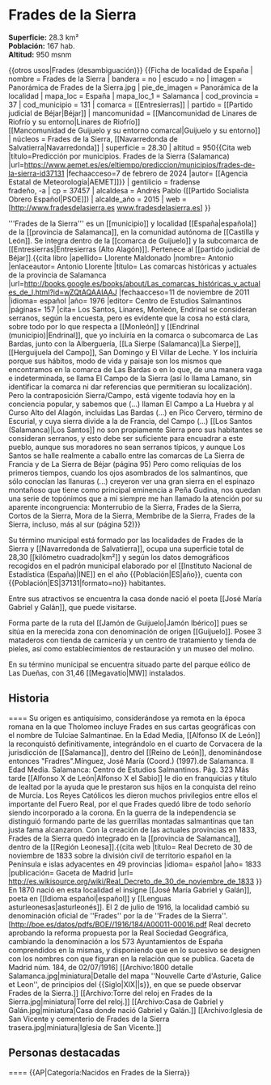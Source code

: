 # Frades de la Sierra

**Superficie:** 28.3 km²  
**Población:** 167 hab.  
**Altitud:** 950 msnm  

{{otros usos|Frades (desambiguación)}}
{{Ficha de localidad de España
| nombre = Frades de la Sierra
| bandera = no
| escudo = no
| imagen = Panorámica de Frades de la Sierra.jpg
| pie_de_imagen = Panorámica de la localidad
| mapa_loc = España
| mapa_loc_1 = Salamanca
| cod_provincia = 37
| cod_municipio = 131
| comarca = [[Entresierras]]
| partido = [[Partido judicial de Béjar|Béjar]]
| mancomunidad = [[Mancomunidad de Linares de Riofrío y su entorno|Linares de Riofrío]]<br />[[Mancomunidad de Guijuelo y su entorno comarcal|Guijuelo y su entorno]]
| núcleos = Frades de la Sierra, [[Navarredonda de Salvatierra|Navarredonda]]
| superficie = 28.30
| altitud = 950<ref>{{Cita web |título=Predicción por municipios. Frades de la Sierra (Salamanca) |url=https://www.aemet.es/es/eltiempo/prediccion/municipios/frades-de-la-sierra-id37131 |fechaacceso=7 de febrero de 2024 |autor= [[Agencia Estatal de Meteorología|AEMET]]}}</ref>
| gentilicio = fradense<br />fradeño, -a
| cp = 37457
| alcaldesa = Andrés Pablo ([[Partido Socialista Obrero Español|PSOE]])
| alcalde_año = 2015
| web = [http://www.fradesdelasierra.es www.fradesdelasierra.es]
}}

'''Frades de la Sierra''' es un [[municipio]] y localidad [[España|española]] de la [[provincia de Salamanca]], en la comunidad autónoma de [[Castilla y León]]. Se integra dentro de la [[comarca de Guijuelo]] y la subcomarca de [[Entresierras|Entresierras (Alto Alagón)]]. Pertenece al [[partido judicial de Béjar]].<ref name=ref_duplicada_1>{{cita libro |apellido= Llorente Maldonado |nombre= Antonio |enlaceautor= Antonio Llorente |título= Las comarcas históricas y actuales de la provincia de Salamanca |url=http://books.google.es/books/about/Las_comarcas_históricas_y_actuales_de_l.html?id=wZQtAQAAIAAJ |fechaacceso=11 de noviembre de 2011 |idioma= español |año= 1976 |editor= Centro de Estudios Salmantinos |páginas= 157 |cita= Los Santos, Linares, Monleón, Endrinal se consideran serranos, según la encuesta, pero es evidente que la cosa no está clara, sobre todo por lo que respecta a [[Monleón]] y [[Endrinal (municipio)|Endrinal]], que yo incluiría en la comarca o subcomarca de Las Bardas, junto con la Alberguería, [[La Sierpe (Salamanca)|La Sierpe]], [[Herguijuela del Campo]], San Domingo y El Villar de Leche. Y los incluiría porque sus hábitos, modo de vida y paisaje son los mismos que encontramos en la comarca de Las Bardas o en lo que, de una manera vaga e indeterminada, se llama El Campo de la Sierra (así lo llama Lamano, sin identificar la comarca ni dar referencias que permitieran su localización). Pero la contraposición Sierra/Campo, está vigente todavía hoy en la conciencia popular, y sabemos que (...) llaman El Campo a La Huebra y al Curso Alto del Alagón, incluidas Las Bardas (...) en Pico Cervero, término de Escurial, y cuya sierra divide a la de Francia, del Campo (...) [[Los Santos (Salamanca)|Los Santos]] no son propiamente Sierra pero sus habitantes se consideran serranos, y esto debe ser suficiente para encuadrar a este pueblo, aunque sus moradores no sean serranos típicos, y aunque Los Santos se halle realmente a caballo entre las comarcas de La Sierra de Francia y de La Sierra de Béjar (página 95) Pero como reliquias de los primeros tiempos, cuando los ojos asombrados de los salmantinos, que sólo conocían las llanuras (...) creyeron ver una gran sierra en el espinazo montañoso que tiene como principal eminencia a Peña Gudina, nos quedan una serie de topónimos que a mi siempre me han llamado la atención por su aparente incongruencia: Monterrubio de la Sierra, Frades de la Sierra, Cortos de la Sierra, Mora de la Sierra, Membribe de la Sierra, Frades de la Sierra, incluso, más al sur (página 52)}}</ref>

Su término municipal está formado por las localidades de Frades de la Sierra y [[Navarredonda de Salvatierra]], ocupa una superficie total de 28,30&nbsp;[[kilómetro cuadrado|km²]] y según los datos demográficos recogidos en el padrón municipal elaborado por el [[Instituto Nacional de Estadística (España)|INE]] en el año {{Población|ES|año}}, cuenta con {{Población|ES|37131|formato=no}} habitantes.

Entre sus atractivos se encuentra la casa donde nació el poeta [[José María Gabriel y Galán]], que puede visitarse. 

Forma parte de la ruta del [[Jamón de Guijuelo|Jamón Ibérico]] pues se sitúa en la merecida zona con denominación de origen [[Guijuelo]]. Posee 3 mataderos con tienda de carnicería y un centro de tratamiento y tienda de pieles, así como establecimientos de restauración y un museo del molino.

En su término municipal se encuentra situado parte del parque eólico de Las Dueñas, con 31,46 [[Megavatio|MW]] instalados.

## Historia

====
Su origen es antiquísimo, considerándose ya remota en la época romana en la que Tholomeo incluye Frades en sus cartas geográficas con el nombre de Tulciae Salmantinae. En la Edad Media, [[Alfonso IX de León]] la reconquistó definitivamente, integrándolo en el cuarto de Corvacera de la jurisdicción de [[Salamanca]], dentro del [[Reino de León]], denominándose entonces "Fradres".<ref>Mínguez, José María (Coord.) (1997).de Salamanca. II Edad Media. Salamanca: Centro de Estudios Salmantinos. Pág. 323</ref> Más tarde [[Alfonso X de León|Alfonso X el Sabio]] le dio en franquicias y título de lealtad por la ayuda que le prestaron sus hijos en la conquista del reino de Murcia. Los Reyes Católicos les dieron muchos privilegios entre ellos el importante del Fuero Real, por el que Frades quedó libre de todo señorío siendo incorporado a la corona. En la guerra de la independencia se distinguió formando parte de las guerrillas montadas salmantinas que tan justa fama alcanzaron. Con la creación de las actuales provincias en 1833, Frades de la Sierra quedó integrado en la [[provincia de Salamanca]], dentro de la [[Región Leonesa]].<ref>{{cita web |título= Real Decreto de 30 de noviembre de 1833 sobre la división civil de territorio español en la Península e islas adyacentes en 49 provincias |idioma= español |año= 1833 |publicación= Gaceta de Madrid |url= http://es.wikisource.org/wiki/Real_Decreto_de_30_de_noviembre_de_1833 }}</ref> En 1870 nació en esta localidad el insigne [[José María Gabriel y Galán]], poeta en [[Idioma español|español]] y [[Lenguas asturleonesas|asturleonés]]. El 2 de julio de 1916, la localidad cambió su denominación oficial de ''Frades'' por la de ''Frades de la Sierra''.<ref>[http://boe.es/datos/pdfs/BOE//1916/184/A00011-00016.pdf Real decreto aprobando la reforma propuesta por la Real Sociedad Geográfica, cambiando la denominación a los 573 Ayuntamientos de España comprendidos en la mismas, y disponiendo que en lo sucesivo se designen con los nombres con que figuran en la relación que se publica. Gaceta de Madrid núm. 184, de 02/07/1916]</ref>
[[Archivo:1800 detalle Salamanca.jpg|miniatura|Detalle del mapa ''Nouvelle Carte d'Asturie, Galice et Leon'', de principios del {{Siglo|XIX||s}}, en que se puede observar Frades de la Sierra.]]
[[Archivo:Torre del reloj en Frades de la Sierra.jpg|miniatura|Torre del reloj.]]
[[Archivo:Casa de Gabriel y Galán.jpg|miniatura|Casa donde nació Gabriel y Galán.]]
[[Archivo:Iglesia de San Vicente y cementerio de Frades de la Sierra trasera.jpg|miniatura|Iglesia de San Vicente.]]

## Personas destacadas

====
{{AP|Categoría:Nacidos en Frades de la Sierra}}